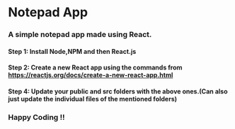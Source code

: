 # Notepad App
### A simple notepad app made using React.

#### Step 1: Install Node,NPM and then React.js
#### Step 2: Create a new React app using the commands from <ahref>https://reactjs.org/docs/create-a-new-react-app.html</a>
#### Step 4: Update your public and src folders with the above ones.(Can also just update the individual files of the mentioned folders)

### Happy Coding !!
